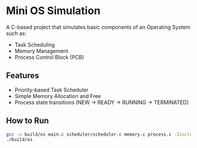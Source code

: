 # Mini OS Simulation

A C-based project that simulates basic components of an Operating System such as:
- Task Scheduling
- Memory Management
- Process Control Block (PCB)

## Features

- Priority-based Task Scheduler
- Simple Memory Allocation and Free
- Process state transitions (NEW → READY → RUNNING → TERMINATED)

## How to Run

```bash
gcc -o build/os main.c scheduler/scheduler.c memory.c process.c -Iinclude
./build/os
